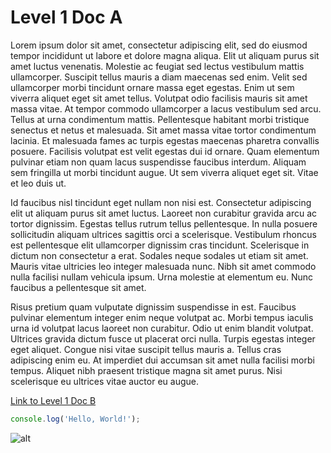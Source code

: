 # Level 1 Doc A

Lorem ipsum dolor sit amet, consectetur adipiscing elit, sed do eiusmod tempor incididunt ut labore et dolore magna aliqua. Elit ut aliquam purus sit amet luctus venenatis. Molestie ac feugiat sed lectus vestibulum mattis ullamcorper. Suscipit tellus mauris a diam maecenas sed enim. Velit sed ullamcorper morbi tincidunt ornare massa eget egestas. Enim ut sem viverra aliquet eget sit amet tellus. Volutpat odio facilisis mauris sit amet massa vitae. At tempor commodo ullamcorper a lacus vestibulum sed arcu. Tellus at urna condimentum mattis. Pellentesque habitant morbi tristique senectus et netus et malesuada. Sit amet massa vitae tortor condimentum lacinia. Et malesuada fames ac turpis egestas maecenas pharetra convallis posuere. Facilisis volutpat est velit egestas dui id ornare. Quam elementum pulvinar etiam non quam lacus suspendisse faucibus interdum. Aliquam sem fringilla ut morbi tincidunt augue. Ut sem viverra aliquet eget sit. Vitae et leo duis ut.

Id faucibus nisl tincidunt eget nullam non nisi est. Consectetur adipiscing elit ut aliquam purus sit amet luctus. Laoreet non curabitur gravida arcu ac tortor dignissim. Egestas tellus rutrum tellus pellentesque. In nulla posuere sollicitudin aliquam ultrices sagittis orci a scelerisque. Vestibulum rhoncus est pellentesque elit ullamcorper dignissim cras tincidunt. Scelerisque in dictum non consectetur a erat. Sodales neque sodales ut etiam sit amet. Mauris vitae ultricies leo integer malesuada nunc. Nibh sit amet commodo nulla facilisi nullam vehicula ipsum. Urna molestie at elementum eu. Nunc faucibus a pellentesque sit amet.

Risus pretium quam vulputate dignissim suspendisse in est. Faucibus pulvinar elementum integer enim neque volutpat ac. Morbi tempus iaculis urna id volutpat lacus laoreet non curabitur. Odio ut enim blandit volutpat. Ultrices gravida dictum fusce ut placerat orci nulla. Turpis egestas integer eget aliquet. Congue nisi vitae suscipit tellus mauris a. Tellus cras adipiscing enim eu. At imperdiet dui accumsan sit amet nulla facilisi morbi tempus. Aliquet nibh praesent tristique magna sit amet purus. Nisi scelerisque eu ultrices vitae auctor eu augue.

[Link to Level 1 Doc B](../level-1-doc-b.md)

```javascript
console.log('Hello, World!');
```

![alt](https://images.pexels.com/photos/417173/pexels-photo-417173.jpeg?cs=srgb&dl=pexels-pixabay-417173.jpg&fm=jpg)